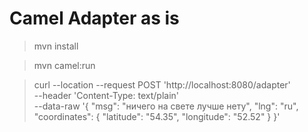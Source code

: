 # Camel Adapter as is

> mvn install


> mvn camel:run

> curl --location --request POST 'http://localhost:8080/adapter' \
--header 'Content-Type: text/plain' \
--data-raw '{
"msg": "ничего на свете лучше нету",
"lng": "ru",
"coordinates": {
"latitude": "54.35",
"longitude": "52.52"
}
}'

